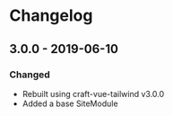 # Changelog

## 3.0.0 - 2019-06-10
### Changed
- Rebuilt using craft-vue-tailwind v3.0.0
- Added a base SiteModule